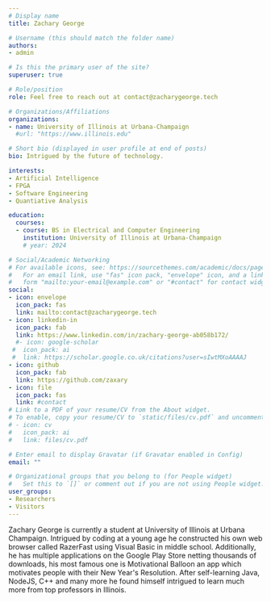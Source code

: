 ```yaml
---
# Display name
title: Zachary George

# Username (this should match the folder name)
authors:
- admin

# Is this the primary user of the site?
superuser: true

# Role/position
role: Feel free to reach out at contact@zacharygeorge.tech

# Organizations/Affiliations
organizations:
- name: University of Illinois at Urbana-Champaign
  #url: "https://www.illinois.edu"

# Short bio (displayed in user profile at end of posts)
bio: Intrigued by the future of technology.

interests:
- Artificial Intelligence
- FPGA
- Software Engineering
- Quantiative Analysis

education:
  courses:
  - course: BS in Electrical and Computer Engineering
    institution: University of Illinois at Urbana-Champaign
    # year: 2024

# Social/Academic Networking
# For available icons, see: https://sourcethemes.com/academic/docs/page-builder/#icons
#   For an email link, use "fas" icon pack, "envelope" icon, and a link in the
#   form "mailto:your-email@example.com" or "#contact" for contact widget.
social:
- icon: envelope
  icon_pack: fas
  link: mailto:contact@zacharygeorge.tech
- icon: linkedin-in
  icon_pack: fab
  link: https://www.linkedin.com/in/zachary-george-ab058b172/
  #- icon: google-scholar
 #  icon_pack: ai
 #  link: https://scholar.google.co.uk/citations?user=sIwtMXoAAAAJ
- icon: github
  icon_pack: fab
  link: https://github.com/zaxary
- icon: file
  icon_pack: fas
  link: #contact
# Link to a PDF of your resume/CV from the About widget.
# To enable, copy your resume/CV to `static/files/cv.pdf` and uncomment the lines below.
# - icon: cv
#   icon_pack: ai
#   link: files/cv.pdf

# Enter email to display Gravatar (if Gravatar enabled in Config)
email: ""

# Organizational groups that you belong to (for People widget)
#   Set this to `[]` or comment out if you are not using People widget.
user_groups:
- Researchers
- Visitors
---
```


Zachary George is currently a student at University of Illinois at Urbana Champaign. Intrigued by coding at a young age he constructed his own web browser called RazerFast using Visual Basic in middle school. Additionally, he has multiple applications on the Google Play Store netting thousands of downloads, his most famous one is Motivational Balloon an app which motivates people with their New Year's Resolution. After self-learning Java, NodeJS, C++ and many more he found himself intrigued to learn much more from top professors in Illinois.
